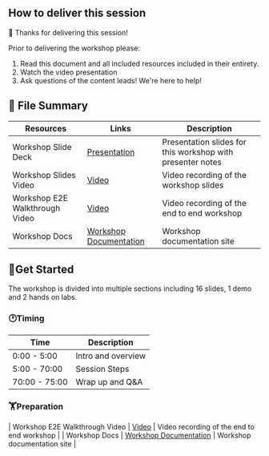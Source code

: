 ## How to deliver this session

🥇 Thanks for delivering this session!

Prior to delivering the workshop please:

1.  Read this document and all included resources included in their entirety.
2.  Watch the video presentation
3.  Ask questions of the content leads! We're here to help!


## 📁 File Summary

| Resources          | Links                            | Description |
|-------------------|----------------------------------|-------------------|
| Workshop Slide Deck      |  [Presentation](https://assetsmanagement952e.blob.core.windows.net/assets/WRK540%20Unlock%20your%20agents’%20potential%20with%20Model%20Context%20Protocol%20(MCP)/EN-US_WRK540_Unlock_Your_Agents_Potential_with_MCP_V1.0.pptx)  | Presentation slides for this workshop with presenter notes |
| Workshop Slides Video      |  [Video](https://assetsmanagement952e.blob.core.windows.net/assets/WRK540%20Unlock%20your%20agents’%20potential%20with%20Model%20Context%20Protocol%20(MCP)/WRK540_Unlock_your_Agents_Potential_with_MCP_and_Postgres_Slides_V1.0.mp4) | Video recording of the workshop slides |
| Workshop E2E Walkthrough Video      |  [Video](https://assetsmanagement952e.blob.core.windows.net/assets/WRK540%20Unlock%20your%20agents’%20potential%20with%20Model%20Context%20Protocol%20(MCP)/WRK540_Unlock_your_Agents_Potential_with_MCP_and_Postgres_E2E_V1.0.mp4) | Video recording of the end to end workshop |
| Workshop Docs | [Workshop Documentation](https://assetsmanagement952e.blob.core.windows.net/assets/WRK540%20Unlock%20your%20agents’%20potential%20with%20Model%20Context%20Protocol%20(MCP)/WRK540_Unlock_your_Agents_Potential_with_MCP_and_Postgres_E2E_Walk_Through_V1.0.mp4) | Workshop documentation site |



## 🚀Get Started

The workshop is divided into multiple sections including 16 slides, 1 demo and 2 hands on labs.

### 🕐Timing

| Time        | Description 
--------------|-------------
0:00 - 5:00   | Intro and overview
5:00 - 70:00  | Session Steps
70:00 - 75:00 | Wrap up and Q&A

### 🏋️Preparation

| Workshop E2E Walkthrough Video      |  [Video](https://assetsmanagement952e.blob.core.windows.net/assets/WRK540%20Unlock%20your%20agents’%20potential%20with%20Model%20Context%20Protocol%20(MCP)/WRK540_Unlock_your_Agents_Potential_with_MCP_and_Postgres_E2E_V1.0.mp4) | Video recording of the end to end workshop |
| Workshop Docs | [Workshop Documentation](https://assetsmanagement952e.blob.core.windows.net/assets/WRK540%20Unlock%20your%20agents’%20potential%20with%20Model%20Context%20Protocol%20(MCP)/WRK540_Unlock_your_Agents_Potential_with_MCP_and_Postgres_E2E_Walk_Through_V1.0.mp4) | Workshop documentation site |
